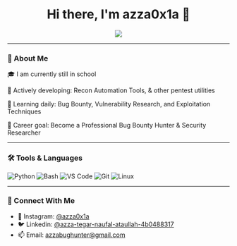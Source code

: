 <h1 align="center">Hi there, I'm azza0x1a 👋</h1>

<p align="center">
  <img src="https://readme-typing-svg.demolab.com/?lines=Cybersecurity+Enthusiast;Bug+Bounty+Hunter;Python+Tool+Builder&center=true&width=500&height=45">
</p>

---

### 🚀 About Me
🎓 I am currently still in school

🔭 Actively developing: Recon Automation Tools, & other pentest utilities

🧠 Learning daily: Bug Bounty, Vulnerability Research, and Exploitation Techniques

🎯 Career goal: Become a Professional Bug Bounty Hunter & Security Researcher

---

### 🛠️ Tools & Languages
![Python](https://img.shields.io/badge/-Python-333333?style=flat&logo=python)
![Bash](https://img.shields.io/badge/-Bash-333333?style=flat&logo=gnu-bash)
![VS Code](https://img.shields.io/badge/-VS%20Code-333333?style=flat&logo=visual-studio-code)
![Git](https://img.shields.io/badge/-Git-333333?style=flat&logo=git)
![Linux](https://img.shields.io/badge/-Linux-333333?style=flat&logo=linux)

---

### 🤝 Connect With Me
- 💬 Instagram: [@azza0x1a](https://www.instagram.com/azza0x1a/)
- 🐦 Linkedin: [@azza-tegar-naufal-ataullah-4b0488317](https://www.linkedin.com/in/azza-tegar-naufal-ataullah-4b0488317/)
- 📫 Email: azzabughunter@gmail.com
